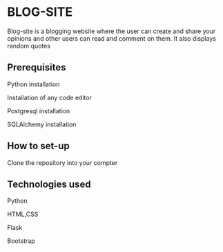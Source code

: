 # BLOG-SITE

Blog-site is a blogging website where the user can create and share your opinions and other users can read and comment on them. 
It also displays random quotes


## Prerequisites

Python installation

Installation of any code editor

Postgresql installation

SQLAlchemy installation

## How to set-up

Clone the repository into your compter



## Technologies used

Python

HTML,CSS

Flask

Bootstrap



